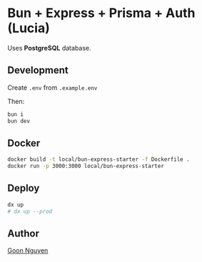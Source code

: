 # Bun + Express + Prisma + Auth (Lucia)

Uses **PostgreSQL** database.

## Development

Create `.env` from `.example.env`

Then:

```bash
bun i
bun dev
```

## Docker

```bash
docker build -t local/bun-express-starter -f Dockerfile .
docker run -p 3000:3000 local/bun-express-starter
```

## Deploy

```bash
dx up
# dx up --prod
```

## Author

[Goon Nguyen](https://x.com/goon_nguyen)
